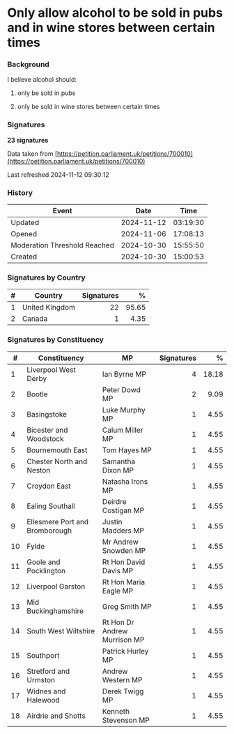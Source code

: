 # Only allow alcohol to be sold in pubs and in wine stores between certain times 

### Background

I believe alcohol should:

1) only be sold in pubs

2) only be sold in wine stores between certain times

### Signatures

**23 signatures**

Data taken from [https://petition.parliament.uk/petitions/700010](https://petition.parliament.uk/petitions/700010)

Last refreshed 2024-11-12 09:30:12

### History

| Event | Date | Time |
| - | - | - |
| Updated | 2024-11-12 | 03:19:30 |
| Opened | 2024-11-06 | 17:08:13 |
| Moderation Threshold Reached | 2024-10-30 | 15:55:50 |
| Created | 2024-10-30 | 15:00:53 |

### Signatures by Country

| # | Country | Signatures | % |
| - | - | -: | -: |
| 1 | United Kingdom | 22 | 95.65 |
| 2 | Canada | 1 | 4.35 |

### Signatures by Constituency

| # | Constituency | MP | Signatures | % |
| - | - | - | -: | -: |
| 1 | Liverpool West Derby | Ian Byrne MP | 4 | 18.18 |
| 2 | Bootle | Peter Dowd MP | 2 | 9.09 |
| 3 | Basingstoke | Luke Murphy MP | 1 | 4.55 |
| 4 | Bicester and Woodstock | Calum Miller MP | 1 | 4.55 |
| 5 | Bournemouth East | Tom Hayes MP | 1 | 4.55 |
| 6 | Chester North and Neston | Samantha Dixon MP | 1 | 4.55 |
| 7 | Croydon East | Natasha Irons MP | 1 | 4.55 |
| 8 | Ealing Southall | Deirdre Costigan MP | 1 | 4.55 |
| 9 | Ellesmere Port and Bromborough | Justin Madders MP | 1 | 4.55 |
| 10 | Fylde | Mr Andrew Snowden MP | 1 | 4.55 |
| 11 | Goole and Pocklington | Rt Hon David Davis MP | 1 | 4.55 |
| 12 | Liverpool Garston | Rt Hon Maria Eagle MP | 1 | 4.55 |
| 13 | Mid Buckinghamshire | Greg Smith MP | 1 | 4.55 |
| 14 | South West Wiltshire | Rt Hon Dr Andrew Murrison MP | 1 | 4.55 |
| 15 | Southport | Patrick Hurley MP | 1 | 4.55 |
| 16 | Stretford and Urmston | Andrew Western MP | 1 | 4.55 |
| 17 | Widnes and Halewood | Derek Twigg MP | 1 | 4.55 |
| 18 | Airdrie and Shotts | Kenneth Stevenson MP | 1 | 4.55 |
